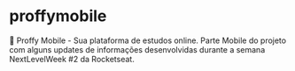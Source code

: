 # proffymobile
📖 Proffy Mobile - Sua plataforma de estudos online. Parte Mobile do projeto com alguns updates de informações desenvolvidas durante a semana NextLevelWeek #2 da Rocketseat.
